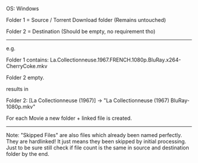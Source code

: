 OS: Windows


Folder 1 = Source / Torrent Download folder (Remains untouched)

Folder 2 = Destination (Should be empty, no requirement tho)

___________________________________________________________________________________________________________________
e.g.

Folder 1 contains: La.Collectionneuse.1967.FRENCH.1080p.BluRay.x264-CherryCoke.mkv

Folder 2 empty.


results in


Folder 2: [La Collectionneuse (1967)] -> "La Collectionneuse (1967) BluRay-1080p.mkv"

For each Movie a new folder + linked file is created.
___________________________________________________________________________________________________________________
Note: "Skipped Files" are also files which already been named perfectly. They are hardlinked! It just means they been skipped by initial processing.
Just to be sure still check if file count is the same in source and destination folder by the end.
